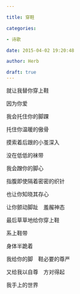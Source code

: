 ```yaml
---

title: 穿鞋

categories:

- 诗歌

date: 2015-04-02 19:20:48

author: Herb

draft: true
---
```


就让我替你穿上鞋

因为你爱

我会托住你的脚踝

托住你温暖的傲骨

摸索着后跟的小茧深入

没在低低的袜带

我会蹭你的脚心

指腹即使隔着密密的织针

也让你知晓其存心

让你颤动脚趾　羞赧神态

最后草草地给你穿上鞋

系上鞋带



身体半跪着

我给你的脚　鞋必要的尊严

又给我以自尊　方对得起

我手上的世界